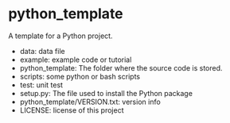 # python_template
A template for a Python project.
- data: data file
- example: example code or tutorial
- python_template: The folder where the source code is stored.
- scripts: some python or bash scripts
- test: unit test
- setup.py: The file used to install the Python package
- python_template/VERSION.txt: version info
- LICENSE: license of this project
